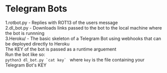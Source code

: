 # Telegram Bots   
1.rotbot.py - Replies with ROT13 of the users message  
2.dl_bot.py - Downloads links passed to the bot to the local machine where the bot is runnning  
3.Heroku/   - The basic skeleton of a Telegram Bot using webhooks that can be deployed directly to Heroku  
The KEY of the bot is passed as a runtime arguement  
Run the bot like so:  
``python3 dl_bot.py `cat key` `` where `key` is the file containing your Telegram Bot's KEY  
  
